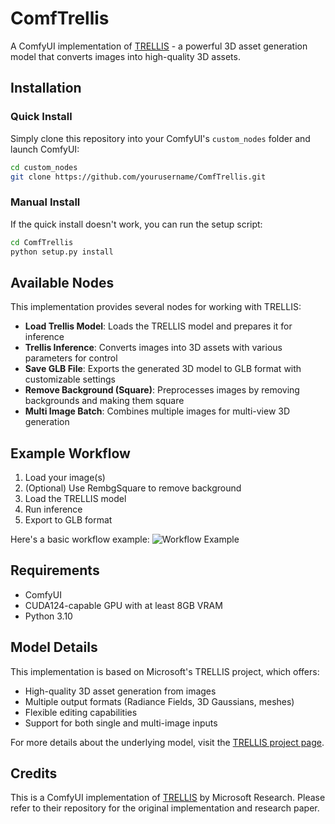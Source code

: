 # ComfTrellis

A ComfyUI implementation of [TRELLIS](https://trellis3d.github.io/) - a powerful 3D asset generation model that converts images into high-quality 3D assets.

## Installation

### Quick Install
Simply clone this repository into your ComfyUI's `custom_nodes` folder and launch ComfyUI:

```bash
cd custom_nodes
git clone https://github.com/yourusername/ComfTrellis.git
```

### Manual Install
If the quick install doesn't work, you can run the setup script:

```bash
cd ComfTrellis
python setup.py install
```

## Available Nodes

This implementation provides several nodes for working with TRELLIS:

- **Load Trellis Model**: Loads the TRELLIS model and prepares it for inference
- **Trellis Inference**: Converts images into 3D assets with various parameters for control
- **Save GLB File**: Exports the generated 3D model to GLB format with customizable settings
- **Remove Background (Square)**: Preprocesses images by removing backgrounds and making them square
- **Multi Image Batch**: Combines multiple images for multi-view 3D generation

## Example Workflow

1. Load your image(s)
2. (Optional) Use RembgSquare to remove background
3. Load the TRELLIS model
4. Run inference
5. Export to GLB format

Here's a basic workflow example:
![Workflow Example](assets/workflow.png)


## Requirements

- ComfyUI
- CUDA124-capable GPU with at least 8GB VRAM
- Python 3.10

## Model Details

This implementation is based on Microsoft's TRELLIS project, which offers:

- High-quality 3D asset generation from images
- Multiple output formats (Radiance Fields, 3D Gaussians, meshes)
- Flexible editing capabilities
- Support for both single and multi-image inputs

For more details about the underlying model, visit the [TRELLIS project page](https://trellis3d.github.io/).


## Credits

This is a ComfyUI implementation of [TRELLIS](https://github.com/microsoft/TRELLIS) by Microsoft Research. Please refer to their repository for the original implementation and research paper.